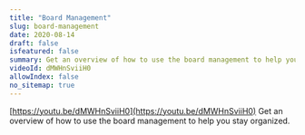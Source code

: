 ```yaml
---
title: "Board Management"
slug: board-management
date: 2020-08-14
draft: false
isfeatured: false
summary: Get an overview of how to use the board management to help you stay organized.
videoId: dMWHnSviiH0
allowIndex: false
no_sitemap: true
---
```




[https://youtu.be/dMWHnSviiH0](https://youtu.be/dMWHnSviiH0)
Get an overview of how to use the board management to help you stay organized.
